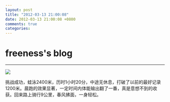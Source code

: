 ```yaml
---
layout: post
title: "2012-03-13 21:00:08"
date: 2012-03-13 21:00:08 +0800
comments: true
categories: 
---
```


# freeness's blog

----------

![](http://okqmqrbgo.bkt.clouddn.com/201203132100081.jpg)

>
挑战成功，蛙泳2400米，历时1小时20分，中途无休息，打破了以前的最好记录1200米。晨跑的效果显著，一定时间内体能输出翻了一番，真是意想不到的收获。回来路上骑行9公里，春风拂面，一身轻松。